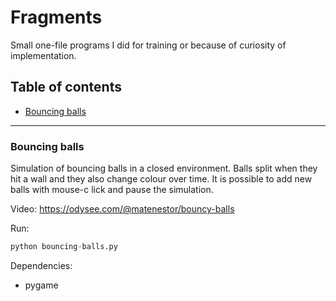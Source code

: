 # Fragments
Small one-file programs I did for training or because of curiosity of implementation.

## Table of contents

+ [Bouncing balls](#bouncing-balls)

---

### Bouncing balls <a name="bouncing-balls"/>

Simulation of bouncing balls in a closed environment. Balls split when they hit a wall and they also change colour over time. It is possible to add new balls with mouse-c
lick and pause the simulation.

Video: <https://odysee.com/@matenestor/bouncy-balls>

Run:
```python
python bouncing-balls.py
```

Dependencies:
  - pygame

